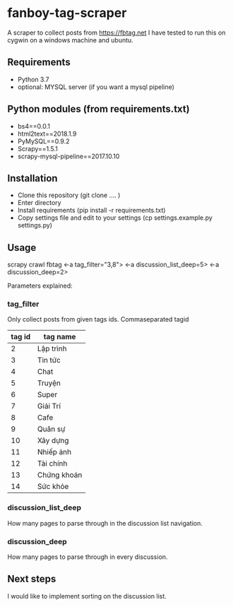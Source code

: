 # fanboy-tag-scraper

A scraper to collect posts from https://fbtag.net
I have tested to run this on cygwin on a windows machine and ubuntu. 

## Requirements 
- Python 3.7
- optional: MYSQL server (if you want a mysql pipeline)

## Python modules (from requirements.txt)
- bs4==0.0.1
- html2text==2018.1.9
- PyMySQL==0.9.2
- Scrapy==1.5.1
- scrapy-mysql-pipeline==2017.10.10

## Installation
- Clone this repository (git clone .... )
- Enter directory
- Install requirements (pip install -r requirements.txt)
- Copy settings file and edit to your settings (cp settings.example.py settings.py)

## Usage
scrapy crawl fbtag <-a tag_filter="3,8"> <-a discussion_list_deep=5> <-a discussion_deep=2>

Parameters explained: 
### tag_filter
Only collect posts from given tags ids. Commaseparated tagid 

tag id | tag name 
--- | --- 
2 | Lập trình
3 | Tin tức
4 | Chat
5 | Truyện
6 | Super
7 | Giải Trí
8 | Cafe
9 | Quân sự
10 | Xây dựng
11 | Nhiếp ảnh
12 | Tài chính
13 | Chứng khoán
14 | Sức khỏe


### discussion_list_deep
How many pages to parse through in the discussion list navigation. 

### discussion_deep
How many pages to parse through in every discussion. 

## Next steps
I would like to implement sorting on the discussion list. 
